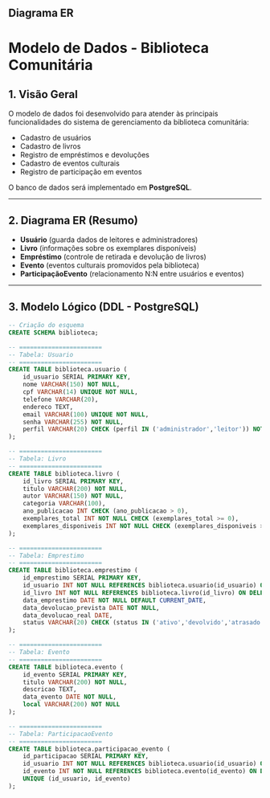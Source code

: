
## Diagrama ER

# Modelo de Dados - Biblioteca Comunitária

## 1. Visão Geral
O modelo de dados foi desenvolvido para atender às principais funcionalidades do sistema de gerenciamento da biblioteca comunitária:  
- Cadastro de usuários  
- Cadastro de livros  
- Registro de empréstimos e devoluções  
- Cadastro de eventos culturais  
- Registro de participação em eventos  

O banco de dados será implementado em **PostgreSQL**.

---

## 2. Diagrama ER (Resumo)
- **Usuário** (guarda dados de leitores e administradores)  
- **Livro** (informações sobre os exemplares disponíveis)  
- **Empréstimo** (controle de retirada e devolução de livros)  
- **Evento** (eventos culturais promovidos pela biblioteca)  
- **ParticipaçãoEvento** (relacionamento N:N entre usuários e eventos)  

---

## 3. Modelo Lógico (DDL - PostgreSQL)

```sql
-- Criação do esquema
CREATE SCHEMA biblioteca;

-- =======================
-- Tabela: Usuario
-- =======================
CREATE TABLE biblioteca.usuario (
    id_usuario SERIAL PRIMARY KEY,
    nome VARCHAR(150) NOT NULL,
    cpf VARCHAR(14) UNIQUE NOT NULL,
    telefone VARCHAR(20),
    endereco TEXT,
    email VARCHAR(100) UNIQUE NOT NULL,
    senha VARCHAR(255) NOT NULL,
    perfil VARCHAR(20) CHECK (perfil IN ('administrador','leitor')) NOT NULL
);

-- =======================
-- Tabela: Livro
-- =======================
CREATE TABLE biblioteca.livro (
    id_livro SERIAL PRIMARY KEY,
    titulo VARCHAR(200) NOT NULL,
    autor VARCHAR(150) NOT NULL,
    categoria VARCHAR(100),
    ano_publicacao INT CHECK (ano_publicacao > 0),
    exemplares_total INT NOT NULL CHECK (exemplares_total >= 0),
    exemplares_disponiveis INT NOT NULL CHECK (exemplares_disponiveis >= 0)
);

-- =======================
-- Tabela: Emprestimo
-- =======================
CREATE TABLE biblioteca.emprestimo (
    id_emprestimo SERIAL PRIMARY KEY,
    id_usuario INT NOT NULL REFERENCES biblioteca.usuario(id_usuario) ON DELETE CASCADE,
    id_livro INT NOT NULL REFERENCES biblioteca.livro(id_livro) ON DELETE CASCADE,
    data_emprestimo DATE NOT NULL DEFAULT CURRENT_DATE,
    data_devolucao_prevista DATE NOT NULL,
    data_devolucao_real DATE,
    status VARCHAR(20) CHECK (status IN ('ativo','devolvido','atrasado')) NOT NULL
);

-- =======================
-- Tabela: Evento
-- =======================
CREATE TABLE biblioteca.evento (
    id_evento SERIAL PRIMARY KEY,
    titulo VARCHAR(200) NOT NULL,
    descricao TEXT,
    data_evento DATE NOT NULL,
    local VARCHAR(200) NOT NULL
);

-- =======================
-- Tabela: ParticipacaoEvento
-- =======================
CREATE TABLE biblioteca.participacao_evento (
    id_participacao SERIAL PRIMARY KEY,
    id_usuario INT NOT NULL REFERENCES biblioteca.usuario(id_usuario) ON DELETE CASCADE,
    id_evento INT NOT NULL REFERENCES biblioteca.evento(id_evento) ON DELETE CASCADE,
    UNIQUE (id_usuario, id_evento)
);



 
